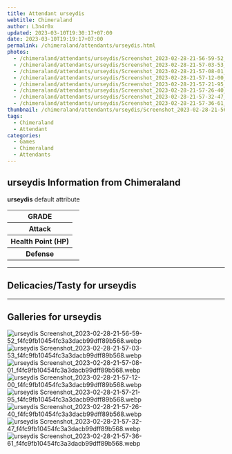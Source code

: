 ```yaml
---
title: Attendant urseydis
webtitle: Chimeraland
author: L3n4r0x
updated: 2023-03-10T19:30:17+07:00
date: 2023-03-10T19:19:17+07:00
permalink: /chimeraland/attendants/urseydis.html
photos:
  - /chimeraland/attendants/urseydis/Screenshot_2023-02-28-21-56-59-52_f4fc9fb10454fc3a3dacb99dff89b568.webp
  - /chimeraland/attendants/urseydis/Screenshot_2023-02-28-21-57-03-53_f4fc9fb10454fc3a3dacb99dff89b568.webp
  - /chimeraland/attendants/urseydis/Screenshot_2023-02-28-21-57-08-01_f4fc9fb10454fc3a3dacb99dff89b568.webp
  - /chimeraland/attendants/urseydis/Screenshot_2023-02-28-21-57-12-00_f4fc9fb10454fc3a3dacb99dff89b568.webp
  - /chimeraland/attendants/urseydis/Screenshot_2023-02-28-21-57-21-95_f4fc9fb10454fc3a3dacb99dff89b568.webp
  - /chimeraland/attendants/urseydis/Screenshot_2023-02-28-21-57-26-40_f4fc9fb10454fc3a3dacb99dff89b568.webp
  - /chimeraland/attendants/urseydis/Screenshot_2023-02-28-21-57-32-47_f4fc9fb10454fc3a3dacb99dff89b568.webp
  - /chimeraland/attendants/urseydis/Screenshot_2023-02-28-21-57-36-61_f4fc9fb10454fc3a3dacb99dff89b568.webp
thumbnail: /chimeraland/attendants/urseydis/Screenshot_2023-02-28-21-56-59-52_f4fc9fb10454fc3a3dacb99dff89b568.webp
tags:
  - Chimeraland
  - Attendant
categories:
  - Games
  - Chimeraland
  - Attendants
---
```


<section id="bootstrap-wrapper"><link rel="stylesheet" href="https://rawcdn.githack.com/dimaslanjaka/Web-Manajemen/0c3b5aa1813bd4abcd2c11bf3e37928b15c28664/css/bootstrap-5-3-0-alpha3-wrapper.css"/><h2>urseydis Information from Chimeraland</h2><p><b>urseydis</b> default attribute <table><tr><th>GRADE</th><td></td></tr><tr><th>Attack</th><td></td></tr><tr><th>Health Point (HP)</th><td></td></tr><tr><th>Defense</th><td></td></tr></table></p><hr/><h2>Delicacies/Tasty for urseydis</h2><hr/><div id="gallery"><h2>Galleries for urseydis</h2><div class="row"><div class="col-lg-6 col-12"><img src="/chimeraland/attendants/urseydis/Screenshot_2023-02-28-21-56-59-52_f4fc9fb10454fc3a3dacb99dff89b568.webp" alt="urseydis Screenshot_2023-02-28-21-56-59-52_f4fc9fb10454fc3a3dacb99dff89b568.webp"/></div><div class="col-lg-6 col-12"><img src="/chimeraland/attendants/urseydis/Screenshot_2023-02-28-21-57-03-53_f4fc9fb10454fc3a3dacb99dff89b568.webp" alt="urseydis Screenshot_2023-02-28-21-57-03-53_f4fc9fb10454fc3a3dacb99dff89b568.webp"/></div><div class="col-lg-6 col-12"><img src="/chimeraland/attendants/urseydis/Screenshot_2023-02-28-21-57-08-01_f4fc9fb10454fc3a3dacb99dff89b568.webp" alt="urseydis Screenshot_2023-02-28-21-57-08-01_f4fc9fb10454fc3a3dacb99dff89b568.webp"/></div><div class="col-lg-6 col-12"><img src="/chimeraland/attendants/urseydis/Screenshot_2023-02-28-21-57-12-00_f4fc9fb10454fc3a3dacb99dff89b568.webp" alt="urseydis Screenshot_2023-02-28-21-57-12-00_f4fc9fb10454fc3a3dacb99dff89b568.webp"/></div><div class="col-lg-6 col-12"><img src="/chimeraland/attendants/urseydis/Screenshot_2023-02-28-21-57-21-95_f4fc9fb10454fc3a3dacb99dff89b568.webp" alt="urseydis Screenshot_2023-02-28-21-57-21-95_f4fc9fb10454fc3a3dacb99dff89b568.webp"/></div><div class="col-lg-6 col-12"><img src="/chimeraland/attendants/urseydis/Screenshot_2023-02-28-21-57-26-40_f4fc9fb10454fc3a3dacb99dff89b568.webp" alt="urseydis Screenshot_2023-02-28-21-57-26-40_f4fc9fb10454fc3a3dacb99dff89b568.webp"/></div><div class="col-lg-6 col-12"><img src="/chimeraland/attendants/urseydis/Screenshot_2023-02-28-21-57-32-47_f4fc9fb10454fc3a3dacb99dff89b568.webp" alt="urseydis Screenshot_2023-02-28-21-57-32-47_f4fc9fb10454fc3a3dacb99dff89b568.webp"/></div><div class="col-lg-6 col-12"><img src="/chimeraland/attendants/urseydis/Screenshot_2023-02-28-21-57-36-61_f4fc9fb10454fc3a3dacb99dff89b568.webp" alt="urseydis Screenshot_2023-02-28-21-57-36-61_f4fc9fb10454fc3a3dacb99dff89b568.webp"/></div></div></div></section>